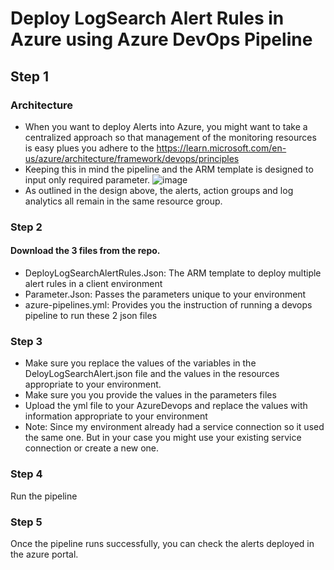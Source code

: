 # Deploy LogSearch Alert Rules in Azure using Azure DevOps Pipeline
## Step 1
### Architecture
- When you want to deploy Alerts into Azure, you might want to take a centralized approach so that management of the monitoring resources is easy plues you adhere to the https://learn.microsoft.com/en-us/azure/architecture/framework/devops/principles
- Keeping this in mind the pipeline and the ARM template is designed to input only required parameter.
![image](https://user-images.githubusercontent.com/118750597/203406927-afde7e20-d74c-41e8-81fd-c2fa0688a76b.png)
- As outlined in the design above, the alerts, action groups and log analytics all remain in the same resource group.
### Step 2
#### Download the 3 files from the repo.
- DeployLogSearchAlertRules.Json: The ARM template to deploy multiple alert rules in a client environment
- Parameter.Json: Passes the parameters unique to your environment
- azure-pipelines.yml: Provides you the instruction of running a devops pipeline to run these 2 json files
### Step 3
- Make sure you replace the values of the variables in the DeloyLogSearchAlert.json file and the values in the resources appropriate to your environment.
- Make sure you you provide the values in the parameters files
- Upload the yml file to your AzureDevops and replace the values with information appropriate to your environment
- Note: Since my environment already had a service connection so it used the same one. But in your case you might use your existing service connection or create a new one.
### Step 4
 Run the pipeline
### Step 5
 Once the pipeline runs successfully, you can check the alerts deployed in the azure portal.
